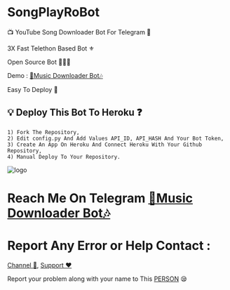 # SongPlayRoBot

📺 YouTube Song Downloader Bot For Telegram 🔮

3X Fast Telethon Based Bot ⚜

Open Source Bot 👨🏻‍💻

Demo : [🎸Music Downloader Bot🎶](https://t.me/MusicDownloadersBot)

Easy To Deploy 🤗

## 💡 Deploy This Bot To Heroku ❓️
```
1) Fork The Repository,
2) Edit config.py And Add Values API_ID, API_HASH And Your Bot Token,
3) Create An App On Heroku And Connect Heroku With Your Github Repository, 
4) Manual Deploy To Your Repository. 
```
![logo](https://telegra.ph/file/9d337b3414bbf8e39ba79.jpg)
# Reach Me On Telegram [🎸Music Downloader Bot🎶](https://t.me/MusicDownloadersBot)

# Report Any Error or Help Contact :
[Channel 💬](https://t.me/PremiumAppsAndModAppsFreeChannel), 
[Support ❤️](https://t.me/PremiumAppsAndModAppsFreeGroup) 

Report your problem along with your name to This [PERSON](https://t.me/RJSobujKhan) 😪
